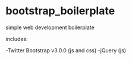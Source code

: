 bootstrap_boilerplate
=====================

simple web development boilerplate



includes:

-Twitter Bootstrap v3.0.0 (js and css)
-jQuery (js)
